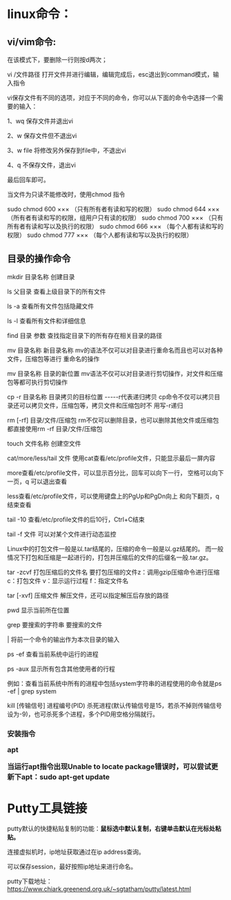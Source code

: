 # linux命令：

## vi/vim命令:

在该模式下，要删除一行则按d两次；

vi /文件路径 打开文件并进行编辑，编辑完成后，esc退出到command模式，输入指令

vi保存文件有不同的选项，对应于不同的命令，你可以从下面的命令中选择一个需要的输入：

1、wq 保存文件并退出vi

2、w 保存文件但不退出vi

3、w file 将修改另外保存到file中，不退出vi

4、q 不保存文件，退出vi

最后回车即可。

当文件为只读不能修改时，使用chmod 指令

sudo chmod 600 ××× （只有所有者有读和写的权限）
sudo chmod 644 ××× （所有者有读和写的权限，组用户只有读的权限）
sudo chmod 700 ××× （只有所有者有读和写以及执行的权限）
sudo chmod 666 ××× （每个人都有读和写的权限）
sudo chmod 777 ××× （每个人都有读和写以及执行的权限）

## 目录的操作命令

mkdir 目录名称                              创建目录

ls 父目录				                        查看上级目录下的所有文件

ls  -a 					                         查看所有文件包括隐藏文件

ls -l  				                              查看所有文件和详细信息

find 目录 参数                               查找指定目录下的所有存在相关目录的路径

mv 目录名称 新目录名称              mv的语法不仅可以对目录进行重命名而且也可以对各种文件，压缩包等进行 重命名的操作

mv 目录名称 目录的新位置          mv语法不仅可以对目录进行剪切操作，对文件和压缩包等都可执行剪切操作

cp -r 目录名称                             目录拷贝的目标位置 -----r代表递归拷贝   cp命令不仅可以拷贝目录还可以拷贝文件，压缩包等，拷贝文件和压缩包时不 用写-r递归

rm [-rf] 目录/文件/压缩包             rm不仅可以删除目录，也可以删除其他文件或压缩包都直接使用rm -rf 目录/文件/压缩包

touch 文件名称                           创建空文件

cat/more/less/tail 文件                使用cat查看/etc/profile文件，只能显示最后一屏内容

more查看/etc/profile文件，可以显示百分比，回车可以向下一行， 空格可以向下一页，q 可以退出查看

less查看/etc/profile文件，可以使用键盘上的PgUp和PgDn向上 和向下翻页，q结束查看

tail -10                                       查看/etc/profile文件的后10行，Ctrl+C结束 

tail -f 文件                                  可以对某个文件进行动态监控                                                                                                                                                                                                                                                                                                                                                                                                                                                                                                                                                                                                                                                                                                                                                                                                                                                                                                                                                                                                                                                                                                                                                                                                                                                                                                                                                                                                                                                                                                                                                                                                                                                                                                                                                                                                                                                                                                                                                                                                                                                                                                                                                                                                                                                                                                                                                                                                                                                                                                                                                                                                                                                                                                                                                                                                                                                                                                                                                                                                                   

Linux中的打包文件一般是以.tar结尾的，压缩的命令一般是以.gz结尾的。
而一般情况下打包和压缩是一起进行的，打包并压缩后的文件的后缀名一般.tar.gz。

tar -zcvf 打包压缩后的文件名    要打包压缩的文件z：调用gzip压缩命令进行压缩
c：打包文件      v：显示运行过程     f：指定文件名

tar [-xvf] 压缩文件                      解压文件，还可以指定解压后存放的路径

pwd                                         显示当前所在位置

grep 要搜索的字符串 要搜索的文件

| 将前一个命令的输出作为本次目录的输入         

ps -ef                                      查看当前系统中运行的进程

ps -aux                                   显示所有包含其他使用者的行程

例如：查看当前系统中所有的进程中包括system字符串的进程使用的命令就是ps -ef | grep system

kill [传输信号] 进程编号(PID)      杀死进程(默认传输信号是15，若杀不掉则传输信号设为-9)，也可杀死多个进程，多个PID用空格分隔就行。

<h3>安装指令

apt

当运行apt指令出现Unable to locate package错误时，可以尝试更新下apt：sudo apt-get update



# Putty工具链接

putty默认的快捷粘贴复制的功能：**鼠标选中默认复制，右键单击默认在光标处粘贴。**

连接虚拟机时，ip地址获取通过在ip address查询。

可以保存session，最好按照ip地址来进行命名。

putty下载地址：https://www.chiark.greenend.org.uk/~sgtatham/putty/latest.html
